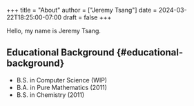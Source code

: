 +++
title = "About"
author = ["Jeremy Tsang"]
date = 2024-03-22T18:25:00-07:00
draft = false
+++

Hello, my name is Jeremy Tsang.


## Educational Background {#educational-background}

-   B.S. in Computer Science (WIP)
-   B.A. in Pure Mathematics (2011)
-   B.S. in Chemistry (2011)
